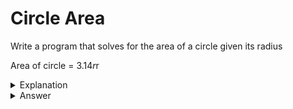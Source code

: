 # Circle Area
Write a program that solves for the area of a circle given its radius

Area of circle = 3.14*r*r

<details>
<summary>Explanation</summary>
<br>
</details>


<details>
<summary>Answer</summary>
<br>

``` c
#include<stdio.h>
int main(){
	float radius;
	radius =1;
	printf("%f",3.14*radius *radius);
	return 0;
}
```

</details>
